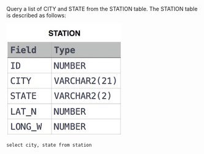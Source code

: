 Query a list of CITY and STATE from the STATION table.
The STATION table is described as follows:

![img_1.png](img_1.png)


```roomsql
select city, state from station
```